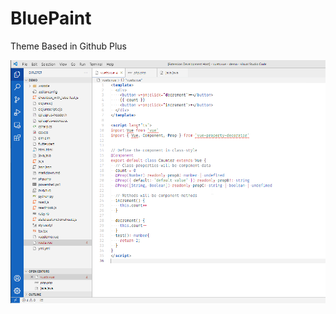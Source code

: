 # BluePaint


Theme Based in Github Plus

<p align="center">
<img src="https://raw.githubusercontent.com/AnWeber/bluepaint/main/preview.png" alt="Bluepaint" />
</p>

